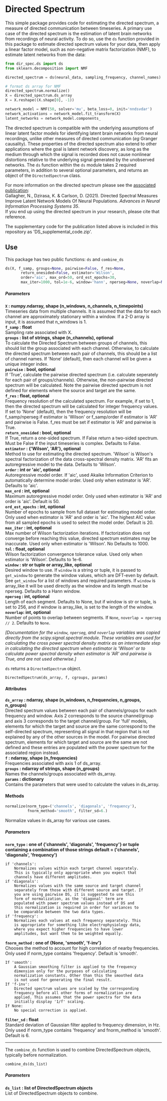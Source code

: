 # Directed Spectrum #
This simple package provides code for estimating the directed spectrum, a measure of directed communication between timeseries.
A primary use case of the directed spectrum is the estimation of latent brain networks from recordings of neural activity.
To do so, use the `ds` function provided in this package to estimate directed spectrum values for your data, then apply a linear factor model, such as non-negative matrix factorization (NMF), to estimate latent networks from the data: 
```python
from dir_spec.ds import ds
from sklearn.decomposition import NMF

directed_spectrum = ds(neural_data, sampling_frequency, channel_names)

# format ds array for NMF
directed_spectrum.normalize()
X = directed_spectrum.ds_array
X = X.reshape((X.shape[0], -1))

network_model = NMF(50, solver='mu', beta_loss=0, init='nndsvdar')
network_activations = network_model.fit_transform(X)
latent_networks = network_model.components_
```
The directed spectrum is compatible with the underlying assumptions of linear latent factor models for identifying latent brain networks from neural recordings, unlike other measures of directed communication (*eg* Granger causality).
These properties of the directed spectrum also extend to other applications where the goal is latent network discovery, as long as the medium through which the signal is recorded does not cause nonlinear distortions relative to the underlying signal generated by the unobserved networks.
The `ds` function within the `ds` module takes 2 required parameters, in addition to several optional parameters, and returns an object of the `DirectedSpectrum` class.

For more information on the directed spectrum please see the [associated publication](https://proceedings.neurips.cc/paper/2021/hash/3d36c07721a0a5a96436d6c536a132ec-Abstract.html):  
Gallagher, N., Dzirasa, K. & Carlson, D. (2021). Directed Spectral Measures Improve Latent Network Models Of Neural Populations. *Advances in Neural Information Processing Systems 35*.  
If you end up using the directed spectrum in your research, please cite that reference.

The supplementary code for the publication listed above is included in this repository as 'DS_supplemental_code.zip'.

## Use ##
This package has two public functions: `ds` and `combine_ds`
```python
ds(X, f_samp, groups=None, pairwise=False, f_res=None,
       return_onesided=False, estimator='Wilson',
       order='aic', max_ord=50, ord_est_epochs=30,
       max_iter=1000, tol=1e-6, window='hann', nperseg=None, noverlap=None):
```
##### Parameters #####
**`X` : numpy.ndarray, shape (n_windows, n_channels, n_timepoints)**  
        Timeseries data from multiple channels. It is assumed that the
        data for each channel are approximately stationary within a window.
        If a 2-D array is input, it is assumed that n_windows is 1.  
**`f_samp` : float**  
        Sampling rate associated with X.  
**`groups` : list of strings, shape (n_channels), optional**  
        To calculate the Directed Spectrum between groups of channels, this
        should list the group associated with each channel. Otherwise, to
        calculate the directed spectrum between each pair of channels, this
        should be a list of channel names. If 'None' (default), then each
        channel will be given a unique integer index.  
**`pairwise` : bool, optional**  
        If 'True', calculate the pairwise directed spectrum
        (i.e. calculate seperately for each pair of groups/channels).
        Otherwise, the non-pairwise directed spectrum will be calculated.
        Note the pairwise directed spectrum is not defined for elements
        where the source and target are the same.  
**`f_res` : float, optional**  
        Frequency resolution of the calculated spectrum. For example, if
        set to 1, then the directed spectrum will be calculated for
        integer frequency values. If set to 'None' (default), then
        the frequency resolution will be f_samp/nperseg if estimator is
        'Wilson' or f_samp/order if estimator is 'AR' and pairwise is
        False. f_res must be set if estimator is 'AR' and pairwise is
        True.  
**`return_onesided` : bool, optional**  
        If True, return a one-sided spectrum. If False return a
        two-sided spectrum. Must be False if the input timeseries is
        complex. Defaults to False.  
**`estimator` : {'Wilson', 'AR'}, optional**  
        Method to use for estimating the directed spectrum. 'Wilson' is
        Wilson's spectral factorization of the data cross-spectral
        density matrix. 'AR' fits an autoregressive model to the data.
        Defaults to 'Wilson'.  
**`order` : int or 'aic', optional**  
        Autoregressive model order. If 'aic', used Akaike Information
        Criterion to automatically determine model order. Used only when
        estimator is 'AR'. Defaults to 'aic'.  
**`max_ord` : int, optional**  
        Maximum autoregressive model order. Only used when estimator is
        'AR' and order is 'aic'. Default is 50.  
**`ord_est_epochs` : int, optional**  
        Number of epochs to sample from full dataset for estimating
        model order. Only used when estimator is 'AR' and order is
        'aic'. The highest AIC value from all sampled epochs is used
        to select the model order. Default is 20.  
**`max_iter` : int, optional**  
        Max number of Wilson factorization iterations. If factorization
        does not converge before reaching this value, directed spectrum
        estimates may be inaccurate. Used only when estimator is
        'Wilson'. No Defaults to 1000.  
**`tol` : float, optional**  
        Wilson factorization convergence tolerance value. Used only when
        estimator is 'Wilson'. Defaults to 1e-6.  
**`window` : str or tuple or array_like, optional**  
        Desired window to use. If `window` is a string or tuple, it is
        passed to `get_window` to generate the window values, which are
        DFT-even by default. See `get_window` for a list of windows and
        required parameters. If `window` is array_like it will be used
        directly as the window and its length must be nperseg. Defaults
        to a Hann window.  
**`nperseg` : int, optional**  
        Length of each segment. Defaults to None, but if window is str or
        tuple, is set to 256, and if window is array_like, is set to the
        length of the window.  
**`noverlap`: int, optional**  
        Number of points to overlap between segments. If `None`,
        ``noverlap = nperseg // 2``. Defaults to `None`.  
 
 *[Documentation for the `window`, `nperseg`, and `noverlap` variables was
        copied directly from the scipy.signal.spectral module. These
        variables are used for calculating the cross power spectral density
        matrix as an intermediate step in calculating the directed spectrum 
        when estimator is 'Wilson' or to calculate power spectral density
        when estimator is 'AR' and pairwise is True, and are not used
        otherwise.]*


`ds` returns a `DirectedSpectrum` object.
```python
DirectedSpectrum(ds_array, f, cgroups, params)
```
#### Attributes ####
**`ds_array` : ndarray, shape (n_windows, n_frequencies, n_groups, n_groups)**  
        Directed spectrum values between each pair of channels/groups 
        for each frequency and window. Axis 2 corresponds to the source 
        channel/group and axis 3 corresponds to the target 
        channel/group. For 'full' models, elements for which the target 
        and source are the same correspond to the self-directed 
        spectrum, representing all signal in that region that is not 
        explained by any of the other sources in the model. For pairwise 
        directed spectrum, elements for which target and source are the 
        same are not defined and these entries are populated with the 
        power spectrum for the associated region instead.  
**`f` : ndarray, shape (n_frequencies)**  
        Frequencies associated with axis 1 of ds_array.  
**`groups` : ndarray of strings, shape (n_groups)**  
        Names the channels/groups associated with ds_array.  
**`params` : dictionary**  
        Contains the parameters that were used to calculate the values in
        ds_array.  

#### Methods ####
```python
normalize(norm_type=('channels', 'diagonals', 'frequency'),
          fnorm_method='smooth', filter_sd=6.)
```
Normalize values in ds_array for various use cases.

##### Parameters #####

**`norm_type` : one of {'channels', 'diagonals', 'frequency'} or tuple
                containing a combination of those strings
                default = ('channels', 'diagonals', 'frequency')**

    if 'channels':
        Normalizes values within each target channel separately.
        This is typically only appropriate when you expect that
        channels have different amplitudes.
    if 'diagonals': 
        Normalizes values with the same source and target channel
        separately from those with different source and target. If
        you are using pairwise DS, it is suggested to use this
        form of normalization, as the 'diagonal' term are
        populated with power spectrum values instead of DS and
        this normalization is required in order for variances to
        be comparable between the two data types.
    if 'frequency':
        Normalizes each values at each frequency separately. This
        is appropriate for something like electrophysiology data,
        where you expect higher frequencies to have lower
        amplitudes, but want them to be weighted equally.
        
**`fnorm_method` : one of {None, 'smooth', 'f-inv'}**  
        Chooses the method to account for high correlation
        of nearby frequencies. Only used if norm_type
        contains 'frequency'. Default is 'smooth'.

    If 'smooth':
        A Gaussian smoothing filter is applied to the frequency
        dimension only for the purposes of calculating
        normalization constants. Other than this the smoothed data
        is not used for generating the final result.
    If 'f-inv':
        Directed spectrum values are scaled by the corresponding
        frequency before all other forms of normalization are
        applied. This assumes that the power spectra for the data
        initially display '1/f' scaling.
    If None:
        No special correction is applied.  

**`filter_sd` : float**  
        Standard deviation of Gaussian filter applied to frequency
        dimension, in Hz. Only used if norm_type contains 'frequency'
        and fnorm_method is 'smooth'. Default is 6.

---
The `combine_ds` function is used to combine DirectedSpectrum objects, typically before normalization.

```python
combine_ds(ds_list)
```
##### Parameters #####

**`ds_list` : list of DirectedSpectrum objects**  
        List of DirectedSpectrum objects to combine.